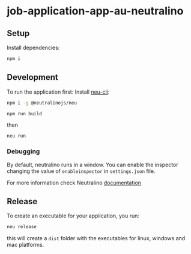# job-application-app-au-neutralino
 
## Setup
Install dependencies:
```sh
npm i
```

## Development
To run the application first:
Install [neu-cli](https://neutralino.js.org/docs/#/tools/cli):
```sh
npm i -g @neutralinojs/neu
```

```sh
npm run build
```
then
```sh
neu run
```

### Debugging
By default, neutralino runs in a window. 
You can enable the inspector changing the value of `enableinspector` in `settings.json` file.

For more information check Neutralino [documentation](http://neutralino.js.org/docs/#/)

## Release
To create an executable for your application, you run:

```sh
neu release
```
this will create a `dist` folder with the executables for linux, windows and mac platforms.